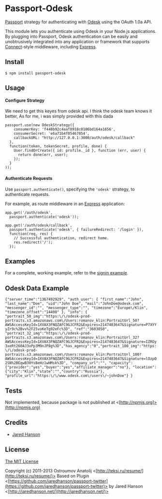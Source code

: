 # Passport-Odesk

[Passport](http://passportjs.org/) strategy for authenticating with [Odesk](https://www.odesk.com/)
using the OAuth 1.0a API.

This module lets you authenticate using Odesk in your Node.js applications.
By plugging into Passport, Odesk authentication can be easily and
unobtrusively integrated into any application or framework that supports
[Connect](http://www.senchalabs.org/connect/)-style middleware, including
[Express](http://expressjs.com/).

## Install

    $ npm install passport-odesk

## Usage

#### Configure Strategy

We need to get this keyes from odesk api. I think the odesk team knows it better,
As for me, i was simply provided with this dada

    passport.use(new OdeskStrategy({
        consumerKey: 'f448b92c4aaf8918c0106bd164a1656',
        consumerSecret: 'e6a71b4f05467054',
        callbackURL: "http://127.0.0.1:3000/auth/odesk/callback"
      },
      function(token, tokenSecret, profile, done) {
        User.findOrCreate({ id: profile._id }, function (err, user) {
          return done(err, user);
        });
      }
    ));

#### Authenticate Requests

Use `passport.authenticate()`, specifying the `'odesk'` strategy, to
authenticate requests.

For example, as route middleware in an [Express](http://expressjs.com/)
application:

    app.get('/auth/odesk',
      passport.authenticate('odesk'));
    
    app.get('/auth/odesk/callback',
      passport.authenticate('odesk', { failureRedirect: '/login' }),
      function(req, res) {
        // Successful authentication, redirect home.
        res.redirect('/');
      });

## Examples

For a complete, working example, refer to the [signin example](https://github.com/vodolaz095/passport-odesk/tree/master/examples/signin).



## Odesk Data Example
``
    {"server_time":"1367492929",
        "auth_user":
            {
                "first_name":"John",
                "last_name":"Doe",
                "uid":"John Doe",
                "mail":"JohnDoe@odesk.com",
                "messenger_id":"",
                "messenger_type":"",
                "timezone":"Europe\/Klin",
                "timezone_offset":"14400"
            },
            "info":
            {
                "portrait_50_img":"https:\/\/odesk-prod-portraits.s3.amazonaws.com\/Users:romanov_klin:PortraitUrl_50?AWSAccessKeyId=1XVAX3FNQZAFC9GJCFR2&Expires=2147483647&Signature=P7XYYyZr9c%2Bvv%2F25voKeTg92eFc%3D",
                "ref":"3603850",
                "portrait_32_img":"https:\/\/odesk-prod-portraits.s3.amazonaws.com\/Users:romanov_klin:PortraitUrl_32?AWSAccessKeyId=1XVAX3FNQZAFC9GJCFR2&Expires=2147483647&Signature=IZROy3xeRt260AJ3oPp3M9nJP8g%3D","has_agency":"0","portrait_100_img":"https:\/\/odesk-prod-portraits.s3.amazonaws.com\/Users:romanov_klin:PortraitUrl_100?AWSAccessKeyId=1XVAX3FNQZAFC9GJCFR2&Expires=2147483647&Signature=lOzpO2SN%2BEqwB30YsBeHz1wHMsk%3D",
                "company_url":"",
                "capacity":{"provider":"yes","buyer":"yes","affiliate_manager":"no"},
                "location":{"city":"Klin","state":"","country":"Russia"},
                "profile_url":"https:\/\/www.odesk.com\/users\/~johnDoe"}
            }
``

## Tests

Not implemented, because package is not published at <[http://npmjs.org]>(http://npmjs.org)

## Credits

  - [Jared Hanson](http://github.com/jaredhanson)

## License

[The MIT License](http://opensource.org/licenses/MIT)

Copyright (c) 2011-2013 Ostroumov Anatolij <[http://teksi.ru/resume/](http://teksi.ru/resume/)>
Based on Plugin <[https://github.com/jaredhanson/passport-twitter](https://github.com/jaredhanson/passport-twitter)>
by Jared Hanson <[http://jaredhanson.net/](http://jaredhanson.net/)>

